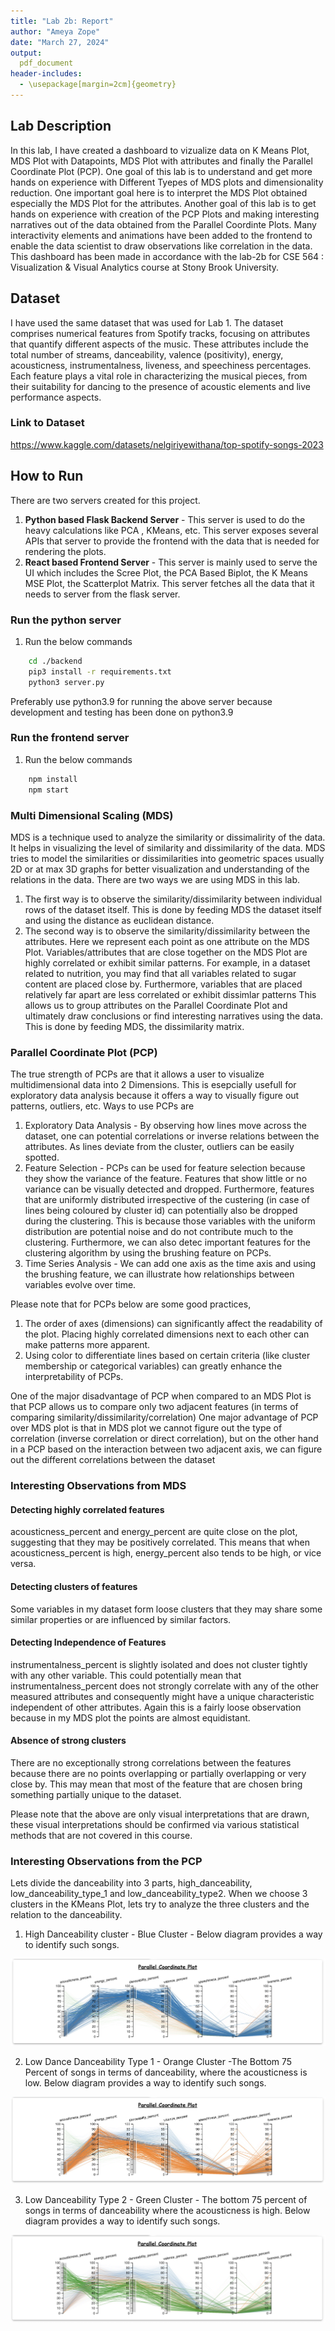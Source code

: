 ```yaml
---
title: "Lab 2b: Report"
author: "Ameya Zope"
date: "March 27, 2024"
output: 
  pdf_document
header-includes:
  - \usepackage[margin=2cm]{geometry}
---
```


## Lab Description
In this lab, I have created a dashboard to vizualize data on K Means Plot, MDS Plot with Datapoints, MDS Plot with attributes and finally the Parallel Coordinate Plot (PCP). One goal of this lab is to understand and get more hands on experience with Different Tyepes of MDS plots and dimensionality reduction. One important goal here is to interpret the MDS Plot obtained especially the MDS Plot for the attributes. Another goal of this lab is to get hands on experience with creation of the PCP Plots and making interesting narratives out of the data obtained from the Parallel Coordinte Plots. Many interactivity elements and animations have been added to the frontend to enable the data scientist to draw observations like correlation in the data.  This dashboard has been made in accordance with the lab-2b for CSE 564 : Visualization & Visual Analytics course at Stony Brook University. 

## Dataset
I have used the same dataset that was used for Lab 1. The dataset comprises numerical features from Spotify tracks, focusing on attributes that quantify different aspects of the music. These attributes include the total number of streams, danceability, valence (positivity), energy, acousticness, instrumentalness, liveness, and speechiness percentages. Each feature plays a vital role in characterizing the musical pieces, from their suitability for dancing to the presence of acoustic elements and live performance aspects.

### Link to Dataset
https://www.kaggle.com/datasets/nelgiriyewithana/top-spotify-songs-2023


## How to Run
There are two servers created for this project. 

1. **Python based Flask Backend Server** - This server is used to do the heavy calculations like PCA , KMeans, etc. This server exposes several APIs that server to provide the frontend with the data that is needed for rendering the plots.  
2. **React based Frontend Server** - This server is mainly used to serve the UI which includes the Scree Plot, the PCA Based Biplot, the K Means MSE Plot, the Scatterplot Matrix. This server fetches all the data that it needs to server from the flask server. 

### Run the python server
1. Run the below commands
```bash
	cd ./backend
	pip3 install -r requirements.txt
	python3 server.py
```

Preferably use python3.9 for running the above server because development and testing has been done on python3.9

### Run the frontend server
1. Run the below commands
```bash
	npm install
	npm start
```

### Multi Dimensional Scaling (MDS)
MDS is a technique used to analyze the similarity or dissimalirity of the data. It helps in visualizing the level of similarity and dissimilarity of the data. MDS tries to model the similarities or dissimilarities into geometric spaces usually 2D or at max 3D graphs for better visualization and understanding of the relations in the data. There are two ways we are using MDS in this lab. 
1. The first way is to observe the similarity/dissimilarity between individual rows of the dataset itself. This is done by feeding MDS the dataset itself and using the distance as euclidean distance. 
2. The second way is to observe the similarity/dissimilarity between the attributes. Here we represent each point as one attribute on the MDS Plot. Variables/attributes that are close together on the MDS Plot are highly correlated or exhibit similar patterns. For example, in a dataset related to nutrition, you may find that all variables related to sugar content are placed close by. Furthermore, variables that are placed relatively far apart are less correlated or exhibit dissimlar patterns This allows us to group attributes on the Parallel Coordinate Plot and ultimately draw conclusions or find interesting narratives using the data. This is done by feeding MDS, the dissimilarity matrix. 

### Parallel Coordinate Plot (PCP)
The true strength of PCPs are that it allows a user to visualize multidimensional data into 2 Dimensions. This is esepcially usefull for exploratory data analysis because it offers a way to visually figure out patterns, outliers, etc. Ways to use PCPs are
1. Exploratory Data Analysis - By observing how lines move across the dataset, one can potential correlations or inverse relations between the attributes. As lines deviate from the cluster, outliers can be easily spotted.
2. Feature Selection - PCPs can be used for feature selection because they show the variance of the feature. Features that show little or no variance can be visually detected and dropped. Furthermore, features that are uniformly distributed irrespective of the custering (in case of lines being coloured by cluster id) can potentially also be dropped during the clustering. This is because those variables with the uniform distribution are potential noise and do not contribute much to the clustering. Furthermore, we can also detec important features for the clustering algorithm by using the brushing feature on PCPs.
3. Time Series Analysis - We can add one axis as the time axis and using the brushing feature, we can illustrate how relationships between variables evolve over time. 

Please note that for PCPs below are some good practices, 
1. The order of axes (dimensions) can significantly affect the readability of the plot. Placing highly correlated dimensions next to each other can make patterns more apparent.
2. Using color to differentiate lines based on certain criteria (like cluster membership or categorical variables) can greatly enhance the interpretability of PCPs.

One of the major disadvantage of PCP when compared to an MDS Plot is that PCP allows us to compare only two adjacent features (in terms of comparing similarity/dissimilarity/correlation)
One major advantage of PCP over MDS plot is that in MDS plot we cannot figure out the type of correlation (inverse correlation or direct correlation), but on the other hand in a PCP based on the interaction between two adjacent axis, we can figure out the different correlations between the dataset


### Interesting Observations from MDS

#### Detecting highly correlated features 
acousticness_percent and energy_percent are quite close on the plot, suggesting that they may be positively correlated. This means that when acousticness_percent is high, energy_percent also tends to be high, or vice versa. 

#### Detecting clusters of features

Some variables in my dataset form loose clusters that they may share some similar properties or are influenced by similar factors. 

#### Detecting Independence of Features
instrumentalness_percent is slightly isolated and does not cluster tightly with any other variable. This could potentially mean that instrumentalness_percent does not strongly correlate with any of the other measured attributes and consequently might have a unique characteristic independent of other attributes. Again this is a fairly loose observation because in my MDS plot the points are almost equidistant. 

#### Absence of strong clusters

There are no exceptionally strong correlations between the features because there are no points overlapping or partially overlapping or very close by. This may mean that most of the feature that are chosen bring something partially unique to the dataset. 

Please note that the above are only visual interpretations that are drawn, these visual interpretations should be confirmed via various statistical methods that are not covered in this course. 

### Interesting Observations from the PCP

Lets divide the danceability into 3 parts, high_danceability, low_danceability_type_1 and low_danceability_type2. When we choose 3 clusters in the KMeans Plot, lets try to analyze the three clusters and the relation to the danceability. 

1. High Danceability cluster - Blue Cluster - Below diagram provides a way to identify such songs. 

![high_danceability](./blue_cluster.jpg)

2. Low Dance Danceability Type 1 - Orange Cluster -The Bottom 75 Percent of songs in terms of danceability, where the acousticness is low. Below diagram provides a way to identify such songs.
   
![high_danceability](./orange_cluster.jpg) 

3. Low Danceability Type 2 - Green Cluster - The bottom 75 percent of songs in terms of danceability where the acousticness is high. Below diagram provides a way to identify such songs. 

![high_danceability](./green_cluster.jpg)


